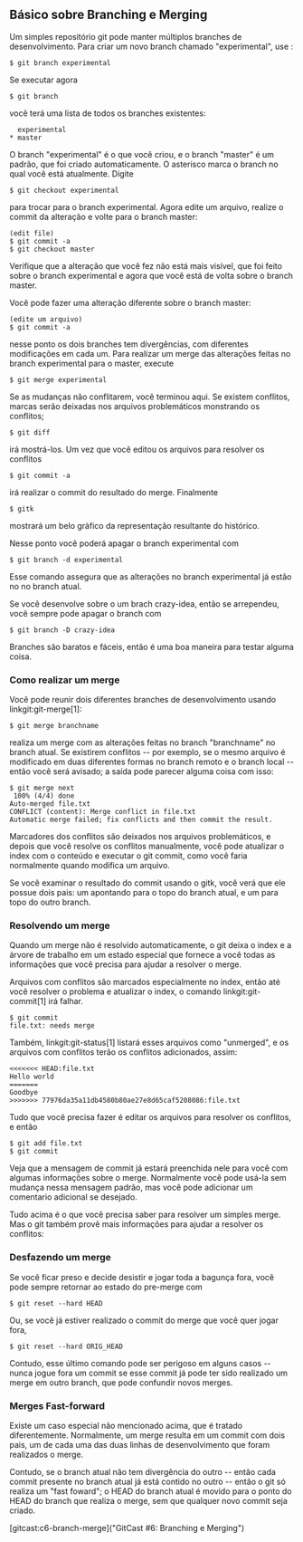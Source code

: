 ﻿## Básico sobre Branching e Merging ##

Um simples repositório git pode manter múltiplos branches de
desenvolvimento. Para criar um novo branch chamado "experimental",
use :

    $ git branch experimental

Se executar agora

    $ git branch

você terá uma lista de todos os branches existentes:
    
      experimental
    * master

O branch "experimental" é o que você criou, e o branch "master" é um 
padrão, que foi criado automaticamente. O asterisco marca o branch
no qual você está atualmente.
Digite

    $ git checkout experimental

para trocar para o branch experimental. Agora edite um arquivo, realize o 
commit da alteração e volte para o branch master:

    (edit file)
    $ git commit -a
    $ git checkout master

Verifique que a alteração que você fez não está mais visível, que foi feito 
sobre o branch experimental e agora que você está de volta sobre o branch 
master.

Você pode fazer uma alteração diferente sobre o branch master:

    (edite um arquivo)
    $ git commit -a

nesse ponto os dois branches tem divergências, com diferentes modificações em 
cada um. Para realizar um merge das alterações feitas no branch experimental 
para o master, execute

    $ git merge experimental

Se as mudanças não conflitarem, você terminou aqui. Se existem conflitos,
marcas serão deixadas nos arquivos problemáticos monstrando os conflitos;

    $ git diff

irá mostrá-los. Um vez que você editou os arquivos para resolver os conflitos    

    $ git commit -a

irá realizar o commit do resultado do merge. Finalmente

    $ gitk

mostrará um belo gráfico da representação resultante do histórico.

Nesse ponto você poderá apagar o branch experimental com

    $ git branch -d experimental

Esse comando assegura que as alterações no branch experimental já estão no 
no branch atual.

Se você desenvolve sobre o um brach crazy-idea, então se arrependeu, você 
sempre pode apagar o branch com

    $ git branch -D crazy-idea

Branches são baratos e fáceis, então é uma boa maneira para testar alguma coisa.

### Como realizar um merge ###

Você pode reunir dois diferentes branches de desenvolvimento usando 
linkgit:git-merge[1]:

    $ git merge branchname

realiza um merge com as alterações feitas no branch "branchname" no branch 
atual. Se existirem conflitos -- por exemplo, se o mesmo arquivo é modificado
em duas diferentes formas no branch remoto e o branch local -- então você será
avisado; a saída pode parecer alguma coisa com isso:

    $ git merge next
     100% (4/4) done
    Auto-merged file.txt
    CONFLICT (content): Merge conflict in file.txt
    Automatic merge failed; fix conflicts and then commit the result.

Marcadores dos conflitos são deixados nos arquivos problemáticos, e depois que
você resolve os conflitos manualmente, você pode atualizar o index com o 
conteúdo e executar o git commit, como você faria normalmente quando modifica 
um arquivo.

Se você examinar o resultado do commit usando o gitk, você verá que ele
possue dois pais: um apontando para o topo do branch atual, e um para topo
do outro branch.

### Resolvendo um merge ###

Quando um merge não é resolvido automaticamente, o git deixa o index e a
árvore de trabalho em um estado especial que fornece a você todas as 
informações que você precisa para ajudar a resolver o merge.

Arquivos com conflitos são marcados especialmente no index, então até 
você resolver o problema e atualizar o index, o comando linkgit:git-commit[1] 
irá falhar.

    $ git commit
    file.txt: needs merge

Também, linkgit:git-status[1] listará esses arquivos como "unmerged", e os 
arquivos com conflitos terão os conflitos adicionados, assim:

    <<<<<<< HEAD:file.txt
    Hello world
    =======
    Goodbye
    >>>>>>> 77976da35a11db4580b80ae27e8d65caf5208086:file.txt

Tudo que você precisa fazer é editar os arquivos para resolver os conflitos,
e então

    $ git add file.txt
    $ git commit

Veja que a mensagem de commit já estará preenchida nele para você com
algumas informações sobre o merge. Normalmente você pode usá-la sem mudança 
nessa mensagem padrão, mas você pode adicionar um comentario adicional se
desejado.

Tudo acima é o que você precisa saber para resolver um simples merge. Mas o git
também provê mais informações para ajudar a resolver os conflitos:

### Desfazendo um merge ###

Se você ficar preso e decide desistir e jogar toda a bagunça fora, você pode 
sempre retornar ao estado do pre-merge com

    $ git reset --hard HEAD

Ou, se você já estiver realizado o commit do merge que você quer jogar fora,

    $ git reset --hard ORIG_HEAD

Contudo, esse último comando pode ser perigoso em alguns casos -- nunca jogue
fora um commit se esse commit já pode ter sido realizado um merge em outro 
branch, que pode confundir novos merges.

### Merges Fast-forward ###

Existe um caso especial não mencionado acima, que é tratado diferentemente.
Normalmente, um merge resulta em um commit com dois pais, um de cada uma das
duas linhas de desenvolvimento que foram realizados o merge.

Contudo, se o branch atual não tem divergência do outro -- então cada commit 
presente no branch atual já está contido no outro -- então o git só realiza um
"fast foward"; o HEAD do branch atual é movido para o ponto do HEAD do branch 
que realiza o merge, sem que qualquer novo commit seja criado.


[gitcast:c6-branch-merge]("GitCast #6: Branching e Merging")
